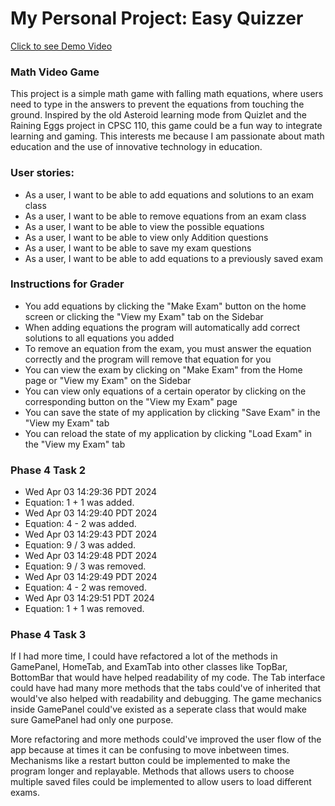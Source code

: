 # My Personal Project: Easy Quizzer

[Click to see Demo Video](https://drive.google.com/file/d/11Jm3r_ZqkOqNIsXNyylg1LUssNiu8snQ/view?usp=sharing)

### Math Video Game
This project is a simple math game with falling math equations,
where users need to type in the answers to prevent the equations 
from touching the ground. Inspired by the old Asteroid learning mode 
from Quizlet and the Raining Eggs project in CPSC 110, this game could be
a fun way to integrate learning and gaming. This interests me because I am
passionate about math education and the use of innovative technology in education.

### User stories:
- As a user, I want to be able to add equations and solutions to an exam class
- As a user, I want to be able to remove equations from an exam class
- As a user, I want to be able to view the possible equations
- As a user, I want to be able to view only Addition questions
- As a user, I want to be able to save my exam questions
- As a user, I want to be able to add equations to a previously saved exam

### Instructions for Grader
- You add equations by clicking the "Make Exam" button on the home screen or clicking the "View my Exam" tab on the Sidebar
- When adding equations the program will automatically add correct solutions to all equations you added
- To remove an equation from the exam, you must answer the equation correctly and the program will remove that equation for you
- You can view the exam by clicking on "Make Exam" from the Home page or "View my Exam" on the Sidebar
- You can view only equations of a certain operator by clicking on the corresponding button on the "View my Exam" page
- You can save the state of my application by clicking "Save Exam" in the "View my Exam" tab
- You can reload the state of my application by clicking "Load Exam" in the "View my Exam" tab

### Phase 4 Task 2
- Wed Apr 03 14:29:36 PDT 2024
- Equation: 1 + 1 was added.
- Wed Apr 03 14:29:40 PDT 2024
- Equation: 4 - 2 was added.
- Wed Apr 03 14:29:43 PDT 2024
- Equation: 9 / 3 was added.
- Wed Apr 03 14:29:48 PDT 2024
- Equation: 9 / 3 was removed.
- Wed Apr 03 14:29:49 PDT 2024
- Equation: 4 - 2 was removed.
- Wed Apr 03 14:29:51 PDT 2024
- Equation: 1 + 1 was removed.

### Phase 4 Task 3
If I had more time, I could have refactored a lot of the methods in GamePanel, HomeTab, and ExamTab into other classes like TopBar, BottomBar that would have helped readability of my code. The Tab interface could have had many more methods that the tabs could've of inherited that would've also helped with readability and debugging. The game mechanics inside GamePanel could've existed as a seperate class that would make sure GamePanel had only one purpose.

More refactoring and more methods could've improved the user flow of the app because at times it can be confusing to move inbetween times. Mechanisms like a restart button could be implemented to make the program longer and replayable. Methods that allows users to choose multiple saved files could be implemented to allow users to load different exams.